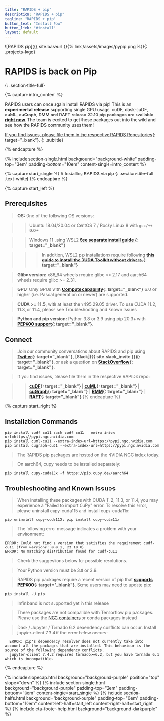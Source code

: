 ```yaml
---
title: "RAPIDS + pip"
description: "RAPIDS + pip"
tagline: "RAPIDS + pip"
button_text: "Install Now"
button_link: "#install"
layout: default
---
```


![RAPIDS pip]({{ site.baseurl }}{% link /assets/images/pypip.png %}){: .projects-logo}


# RAPIDS is back on Pip
{: .section-title-full}

{% capture intro_content %}

RAPIDS users can once again install RAPIDS via pip!  This is an **experimental release** supporting single GPU usage.  cuDF, dask-cuDF, cuML, cuGraph, RMM and RAFT release 22.10 pip packages are available **[right now](#install)**.  The team is excited to get these packages out into the wild and see how the RAPIDS community uses them!

[If you find issues, please file them in the respective RAPIDS Repositories](https://github.com/rapidsai){: target="_blank"}.
{: .subtitle}

{% endcapture %}

{% include section-single.html
    background="background-white"
    padding-top="3em" padding-bottom="10em"
    content-single=intro_content
%}

<div id="install"></div>
{% capture start_single %}
# Installing RAPIDS via pip
{: .section-title-full .text-white}
{% endcapture %}

{% capture start_left %}

## Prerequisites

> <i class="fas fa-desktop text-white"></i> **OS:** One of the following OS versions:

>> <i class="fa-brands fa-ubuntu text-white"></i> Ubuntu 18.04/20.04 or CentOS 7 / Rocky Linux 8 with <code>gcc/++</code> 9.0+

>> <i class="fas fa-desktop text-white"></i> Windows 11 using WSL2  **[See separate install guide <i class="fa fa-angle-double-right" aria-hidden="true"></i>](wsl2.html){: target="_blank"}**

>>> <i class="fas fa-chevron-circle-right text-white"></i> In addition, WSL2 pip installations require following **[this guide to install the CUDA Toolkit without drivers.](https://docs.nvidia.com/cuda/wsl-user-guide/index.html#cuda-support-for-wsl2){: target="_blank"}**

> <i class="fas fa-info-circle text-white"></i> **Glibc version:** x86_64 wheels require glibc >= 2.17 and aarch64 wheels require glibc >= 2.31.

> <i class="fas fa-microchip text-white"></i> **GPU:** Only GPUs with **[Compute capability](https://developer.nvidia.com/cuda-gpus){: target="_blank"}** 6.0 or higher (i.e. Pascal generation or newer) are supported.

> <i class="fas fa-download text-white"></i> **CUDA >= 11.5**, with at least the v495.29.05 driver. To use CUDA 11.2, 11.3, or 11.4, please see Troubleshooting and Known Issues.

> <i class="fab fa-python text-white"></i> **Python and pip version:** Python 3.8 or 3.9 using pip 20.3+ with **[PEP600 support](https://peps.python.org/pep-0600/){: target="_blank"}**.

## <i class="far fa-comments text-white"></i> Connect

> Join our community conversations about RAPIDS and pip using **[Twitter](https://twitter.com/rapidsai){: target="_blank"}**, **[Slack]({{ site.slack_invite }}){: target="_blank"}**, or ask a question on **[StackOverflow](https://stackoverflow.com/tags/rapids){: target="_blank"}**.

> If you find issues, please file them in the respective RAPIDS repo:

>> **[cuDF](https://github.com/rapidsai/cudf/issues/new/choose ){: target="_blank"}** |
>> **[cuML](https://github.com/rapidsai/cuml/issues/new/choose ){: target="_blank"}** |
>> **[cuGraph](https://github.com/rapidsai/cugraph/issues/new/choose ){: target="_blank"}** |
>> **[RMM](https://github.com/rapidsai/rmm/issues/new/choose ){: target="_blank"}** |
>> **[RAFT](https://github.com/rapidsai/raft/issues/new/choose ){: target="_blank"}**
{% endcapture %}

{% capture start_right %}
## <i class="fad fa-terminal text-white"></i> Installation Commands


	pip install cudf-cu11 dask-cudf-cu11 --extra-index-url=https://pypi.ngc.nvidia.com
	pip install cuml-cu11 --extra-index-url=https://pypi.ngc.nvidia.com
	pip install cugraph-cu11 --extra-index-url=https://pypi.ngc.nvidia.com

> <i class="fas fa-info-circle text-white"></i> The RAPIDS pip packages are hosted on the NVIDIA NGC index today.

> <i class="fas fa-info-circle text-white"></i> On aarch64, cupy needs to be installed separately:

	pip install cupy-cuda11x -f https://pip.cupy.dev/aarch64

## <i class="fa-solid fa-screwdriver-wrench text-white"></i> Troubleshooting and Known Issues

> <i class="fas fa-info-circle text-white"></i> When installing these packages with CUDA 11.2, 11.3, or 11.4, you may experience a "Failed to import CuPy" error. To resolve this error, please uninstall cupy-cuda115 and install cupy-cuda11x:

    pip uninstall cupy-cuda115; pip install cupy-cuda11x

> <i class="fas fa-info-circle text-white"></i> The following error message indicates a problem with your environment:

    ERROR: Could not find a version that satisfies the requirement cudf-cu11 (from versions: 0.0.1, 22.10.0)
    ERROR: No matching distribution found for cudf-cu11

> Check the suggestions below for possible resolutions.

> <i class="fas fa-chevron-circle-right text-white"></i> Your Python version must be 3.8 or 3.9.

> <i class="fas fa-chevron-circle-right text-white"></i> RAPIDS pip packages require a recent version of pip that **[supports PEP600](https://peps.python.org/pep-0600/){: target="_blank"}**.  Some users may need to update pip:

	pip install -U pip

> <i class="fas fa-chevron-circle-right text-white"></i> Infiniband is not supported yet in this release

> <i class="fas fa-chevron-circle-right text-white"></i> These packages are not compatible with Tensorflow pip packages. Please use the <a href="https://catalog.ngc.nvidia.com/orgs/nvidia/containers/tensorflow">NGC containers</a> or conda packages instead.

> <i class="fas fa-chevron-circle-right text-white"></i> Dask / Jupyter / Tornado 6.2 dependency conflicts can occur. Install jupyter-client 7.3.4 if the error below occurs:

      ERROR: pip's dependency resolver does not currently take into account all the packages that are installed. This behaviour is the source of the following dependency conflicts.
      jupyter-client 7.4.2 requires tornado>=6.2, but you have tornado 6.1 which is incompatible.


{% endcapture %}

{% include slopecap.html
    background="background-purple"
    position="top"
    slope="down"
%}
{% include section-single.html
    background="background-purple"
    padding-top="2em" padding-bottom="0em"
    content-single=start_single
%}
{% include section-halfs.html
    background="background-purple"
    padding-top="0em" padding-bottom="10em"
    content-left-half=start_left
    content-right-half=start_right
%}
{% include cta-footer-help.html
   background="background-darkpurple"
%}

